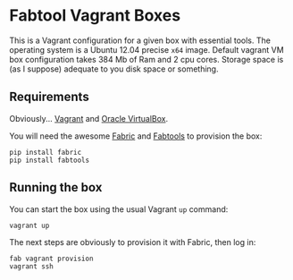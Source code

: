 # Fabtool Vagrant Boxes

This is a Vagrant configuration for a given box with essential tools.
The operating system is a Ubuntu 12.04 precise `x64` image.
Default vagrant VM box configuration takes 384 Mb of Ram and 2 cpu cores.
Storage space is (as I suppose) adequate to you disk space or something.

## Requirements

Obviously... [Vagrant](http://www.vagrantup.com/) and [Oracle VirtualBox](https://www.virtualbox.org/).

You will need the awesome [Fabric](http://fabfile.org) and 
[Fabtools](http://fabtools.readthedocs.org) to provision the box:

    pip install fabric
    pip install fabtools

## Running the box

You can start the box using the usual Vagrant `up` command:

    vagrant up

The next steps are obviously to provision it with Fabric, then log in:

    fab vagrant provision
    vagrant ssh